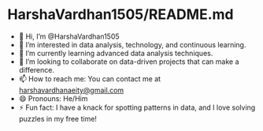 # HarshaVardhan1505/README.md

- 👋 Hi, I’m @HarshaVardhan1505
- 👀 I’m interested in data analysis, technology, and continuous learning.
- 🌱 I’m currently learning advanced data analysis techniques.
- 💞️ I’m looking to collaborate on data-driven projects that can make a difference.
- 📫 How to reach me: You can contact me at [harshavardhanaeity@gmail.com](mailto:harshavardhanaeity@gmail.com)
- 😄 Pronouns: He/Him
- ⚡ Fun fact: I have a knack for spotting patterns in data, and I love solving puzzles in my free time!
